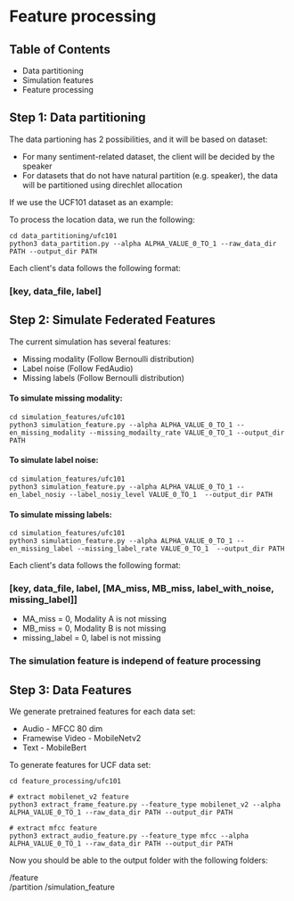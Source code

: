 # Feature processing

## Table of Contents
* Data partitioning
* Simulation features
* Feature processing

## Step 1: Data partitioning
The data partioning has 2 possibilities, and it will be based on dataset:

* For many sentiment-related dataset, the client will be decided by the speaker
* For datasets that do not have natural partition (e.g. speaker), the data will be partitioned using direchlet allocation 


If we use the UCF101 dataset as an example:

To process the location data, we run the following:

```
cd data_partitioning/ufc101
python3 data_partition.py --alpha ALPHA_VALUE_0_TO_1 --raw_data_dir PATH --output_dir PATH
```

Each client's data follows the following format: 
### [key, data_file, label]


## Step 2: Simulate Federated Features
The current simulation has several features:

* Missing modality (Follow Bernoulli distribution)
* Label noise (Follow FedAudio)
* Missing labels (Follow Bernoulli distribution)


#### To simulate missing modality:

```
cd simulation_features/ufc101
python3 simulation_feature.py --alpha ALPHA_VALUE_0_TO_1 --en_missing_modality --missing_modailty_rate VALUE_0_TO_1 --output_dir PATH
```

#### To simulate label noise:

```
cd simulation_features/ufc101
python3 simulation_feature.py --alpha ALPHA_VALUE_0_TO_1 --en_label_nosiy --label_nosiy_level VALUE_0_TO_1  --output_dir PATH
```


#### To simulate missing labels:

```
cd simulation_features/ufc101
python3 simulation_feature.py --alpha ALPHA_VALUE_0_TO_1 --en_missing_label --missing_label_rate VALUE_0_TO_1  --output_dir PATH
```

Each client's data follows the following format: 
### [key, data_file, label, [MA_miss, MB_miss, label_with_noise, missing_label]]


* MA_miss = 0, Modality A is not missing
* MB_miss = 0, Modality B is not missing
* missing_label = 0, label is not missing

### The simulation feature is independ of feature processing

## Step 3: Data Features

We generate pretrained features for each data set:

* Audio - MFCC 80 dim
* Framewise Video - MobileNetv2
* Text - MobileBert

To generate features for UCF data set:

```
cd feature_processing/ufc101

# extract mobilenet_v2 feature
python3 extract_frame_feature.py --feature_type mobilenet_v2 --alpha ALPHA_VALUE_0_TO_1 --raw_data_dir PATH --output_dir PATH

# extract mfcc feature
python3 extract_audio_feature.py --feature_type mfcc --alpha ALPHA_VALUE_0_TO_1 --raw_data_dir PATH --output_dir PATH
```

Now you should be able to the output folder with the following folders:

/feature  
/partition
/simulation_feature

